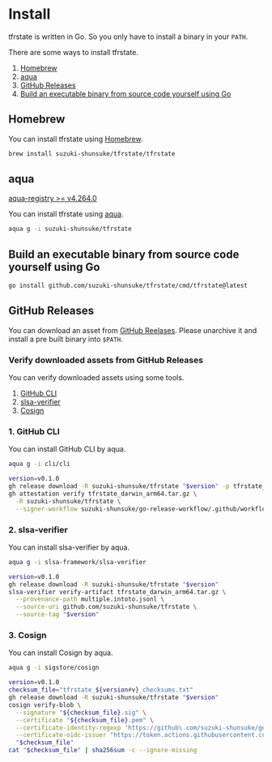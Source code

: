 # Install

tfrstate is written in Go. So you only have to install a binary in your `PATH`.

There are some ways to install tfrstate.

1. [Homebrew](#homebrew)
1. [aqua](#aqua)
1. [GitHub Releases](#github-releases)
1. [Build an executable binary from source code yourself using Go](#build-an-executable-binary-from-source-code-yourself-using-go)

## Homebrew

You can install tfrstate using [Homebrew](https://brew.sh/).

```sh
brew install suzuki-shunsuke/tfrstate/tfrstate
```

## aqua

[aqua-registry >= v4.264.0](https://github.com/aquaproj/aqua-registry/releases/tag/v4.264.0)

You can install tfrstate using [aqua](https://aquaproj.github.io/).

```sh
aqua g -i suzuki-shunsuke/tfrstate
```

## Build an executable binary from source code yourself using Go

```sh
go install github.com/suzuki-shunsuke/tfrstate/cmd/tfrstate@latest
```

## GitHub Releases

You can download an asset from [GitHub Reelases](https://github.com/suzuki-shunsuke/tfrstate/releases).
Please unarchive it and install a pre built binary into `$PATH`. 

### Verify downloaded assets from GitHub Releases

You can verify downloaded assets using some tools.

1. [GitHub CLI](https://cli.github.com/)
1. [slsa-verifier](https://github.com/slsa-framework/slsa-verifier)
1. [Cosign](https://github.com/sigstore/cosign)

### 1. GitHub CLI

You can install GitHub CLI by aqua.

```sh
aqua g -i cli/cli
```

```sh
version=v0.1.0
gh release download -R suzuki-shunsuke/tfrstate "$version" -p tfrstate_darwin_arm64.tar.gz
gh attestation verify tfrstate_darwin_arm64.tar.gz \
  -R suzuki-shunsuke/tfrstate \
  --signer-workflow suzuki-shunsuke/go-release-workflow/.github/workflows/release.yaml
```

### 2. slsa-verifier

You can install slsa-verifier by aqua.

```sh
aqua g -i slsa-framework/slsa-verifier
```

```sh
version=v0.1.0
gh release download -R suzuki-shunsuke/tfrstate "$version"
slsa-verifier verify-artifact tfrstate_darwin_arm64.tar.gz \
  --provenance-path multiple.intoto.jsonl \
  --source-uri github.com/suzuki-shunsuke/tfrstate \
  --source-tag "$version"
```

### 3. Cosign

You can install Cosign by aqua.

```sh
aqua g -i sigstore/cosign
```

```sh
version=v0.1.0
checksum_file="tfrstate_${version#v}_checksums.txt"
gh release download -R suzuki-shunsuke/tfrstate "$version"
cosign verify-blob \
  --signature "${checksum_file}.sig" \
  --certificate "${checksum_file}.pem" \
  --certificate-identity-regexp 'https://github\.com/suzuki-shunsuke/go-release-workflow/\.github/workflows/release\.yaml@.*' \
  --certificate-oidc-issuer "https://token.actions.githubusercontent.com" \
  "$checksum_file"
cat "$checksum_file" | sha256sum -c --ignore-missing
```
